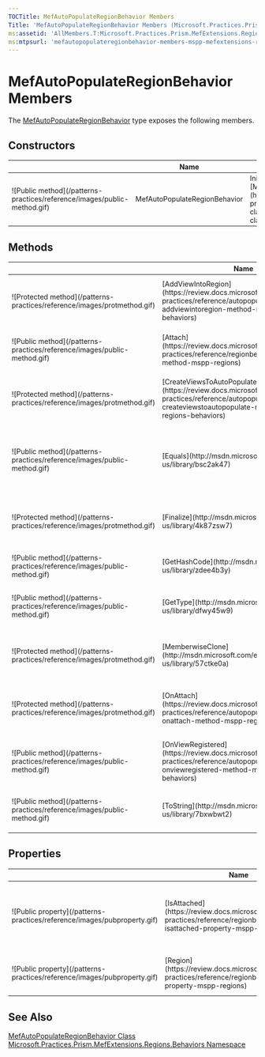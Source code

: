 ```yaml
---
TOCTitle: MefAutoPopulateRegionBehavior Members
Title: 'MefAutoPopulateRegionBehavior Members (Microsoft.Practices.Prism.MefExtensions.Regions.Behaviors)'
ms:assetid: 'AllMembers.T:Microsoft.Practices.Prism.MefExtensions.Regions.Behaviors.MefAutoPopulateRegionBehavior'
ms:mtpsurl: 'mefautopopulateregionbehavior-members-mspp-mefextensions-regions-behaviors.md'
---
```


# MefAutoPopulateRegionBehavior Members

The [MefAutoPopulateRegionBehavior](https://review.docs.microsoft.com/patterns-practices/reference/mefautopopulateregionbehavior-class-mspp-mefextensions-regions-behaviors) type exposes the following members.

## Constructors

<table>
<thead>
<tr class="header">
<th> </th>
<th>Name</th>
<th>Description</th>
</tr>
</thead>
<tbody>
<tr class="odd">
<td>![Public method](/patterns-practices/reference/images/public-method.gif)</td>
<td>MefAutoPopulateRegionBehavior</td>
<td><div class="summary">
Initializes a new instance of the [MefAutoPopulateRegionBehavior](https://review.docs.microsoft.com/patterns-practices/reference/mefautopopulateregionbehavior-class-mspp-mefextensions-regions-behaviors) class.
</div></td>
</tr>
</tbody>
</table>

## Methods

<table>
<thead>
<tr class="header">
<th> </th>
<th>Name</th>
<th>Description</th>
</tr>
</thead>
<tbody>
<tr class="odd">
<td>![Protected method](/patterns-practices/reference/images/protmethod.gif)</td>
<td>[AddViewIntoRegion](https://review.docs.microsoft.com/patterns-practices/reference/autopopulateregionbehavior-addviewintoregion-method-mspp-regions-behaviors)</td>
<td><div class="summary">
Adds a view into the views collection of this region.
</div>
(Inherited from [AutoPopulateRegionBehavior](https://review.docs.microsoft.com/patterns-practices/reference/autopopulateregionbehavior-class-mspp-regions-behaviors).)</td>
</tr>
<tr class="even">
<td>![Public method](/patterns-practices/reference/images/public-method.gif)</td>
<td>[Attach](https://review.docs.microsoft.com/patterns-practices/reference/regionbehavior-attach-method-mspp-regions)</td>
<td><div class="summary">
Attaches the behavior to the region.
</div>
(Inherited from [RegionBehavior](https://review.docs.microsoft.com/patterns-practices/reference/regionbehavior-class-mspp-regions).)</td>
</tr>
<tr class="odd">
<td>![Protected method](/patterns-practices/reference/images/protmethod.gif)</td>
<td>[CreateViewsToAutoPopulate](https://review.docs.microsoft.com/patterns-practices/reference/autopopulateregionbehavior-createviewstoautopopulate-method-mspp-regions-behaviors)</td>
<td><div class="summary">
Returns a collection of views that will be added to the View collection.
</div>
(Inherited from [AutoPopulateRegionBehavior](https://review.docs.microsoft.com/patterns-practices/reference/autopopulateregionbehavior-class-mspp-regions-behaviors).)</td>
</tr>
<tr class="even">
<td>![Public method](/patterns-practices/reference/images/public-method.gif)</td>
<td>[Equals](http://msdn.microsoft.com/en-us/library/bsc2ak47)</td>
<td><div class="summary">
Determines whether the specified [Object](http://msdn.microsoft.com/en-us/library/e5kfa45b) is equal to the current [Object](http://msdn.microsoft.com/en-us/library/e5kfa45b).
</div>
(Inherited from [Object](http://msdn.microsoft.com/en-us/library/e5kfa45b).)</td>
</tr>
<tr class="odd">
<td>![Protected method](/patterns-practices/reference/images/protmethod.gif)</td>
<td>[Finalize](http://msdn.microsoft.com/en-us/library/4k87zsw7)</td>
<td><div class="summary">
Allows an object to try to free resources and perform other cleanup operations before it is reclaimed by garbage collection.
</div>
(Inherited from [Object](http://msdn.microsoft.com/en-us/library/e5kfa45b).)</td>
</tr>
<tr class="even">
<td>![Public method](/patterns-practices/reference/images/public-method.gif)</td>
<td>[GetHashCode](http://msdn.microsoft.com/en-us/library/zdee4b3y)</td>
<td><div class="summary">
Serves as a hash function for a particular type.
</div>
(Inherited from [Object](http://msdn.microsoft.com/en-us/library/e5kfa45b).)</td>
</tr>
<tr class="odd">
<td>![Public method](/patterns-practices/reference/images/public-method.gif)</td>
<td>[GetType](http://msdn.microsoft.com/en-us/library/dfwy45w9)</td>
<td><div class="summary">
Gets the [Type](http://msdn.microsoft.com/en-us/library/42892f65) of the current instance.
</div>
(Inherited from [Object](http://msdn.microsoft.com/en-us/library/e5kfa45b).)</td>
</tr>
<tr class="even">
<td>![Protected method](/patterns-practices/reference/images/protmethod.gif)</td>
<td>[MemberwiseClone](http://msdn.microsoft.com/en-us/library/57ctke0a)</td>
<td><div class="summary">
Creates a shallow copy of the current [Object](http://msdn.microsoft.com/en-us/library/e5kfa45b).
</div>
(Inherited from [Object](http://msdn.microsoft.com/en-us/library/e5kfa45b).)</td>
</tr>
<tr class="odd">
<td>![Protected method](/patterns-practices/reference/images/protmethod.gif)</td>
<td>[OnAttach](https://review.docs.microsoft.com/patterns-practices/reference/autopopulateregionbehavior-onattach-method-mspp-regions-behaviors)</td>
<td><div class="summary">
Attaches the AutoPopulateRegionBehavior to the Region.
</div>
(Inherited from [AutoPopulateRegionBehavior](https://review.docs.microsoft.com/patterns-practices/reference/autopopulateregionbehavior-class-mspp-regions-behaviors).)</td>
</tr>
<tr class="even">
<td>![Public method](/patterns-practices/reference/images/public-method.gif)</td>
<td>[OnViewRegistered](https://review.docs.microsoft.com/patterns-practices/reference/autopopulateregionbehavior-onviewregistered-method-mspp-regions-behaviors)</td>
<td><div class="summary">
Handler of the event that fires when a new viewtype is registered to the registry.
</div>
(Inherited from [AutoPopulateRegionBehavior](https://review.docs.microsoft.com/patterns-practices/reference/autopopulateregionbehavior-class-mspp-regions-behaviors).)</td>
</tr>
<tr class="odd">
<td>![Public method](/patterns-practices/reference/images/public-method.gif)</td>
<td>[ToString](http://msdn.microsoft.com/en-us/library/7bxwbwt2)</td>
<td><div class="summary">
Returns a string that represents the current object.
</div>
(Inherited from [Object](http://msdn.microsoft.com/en-us/library/e5kfa45b).)</td>
</tr>
</tbody>
</table>

## Properties

<table>
<thead>
<tr class="header">
<th> </th>
<th>Name</th>
<th>Description</th>
</tr>
</thead>
<tbody>
<tr class="odd">
<td>![Public property](/patterns-practices/reference/images/pubproperty.gif)</td>
<td>[IsAttached](https://review.docs.microsoft.com/patterns-practices/reference/regionbehavior-isattached-property-mspp-regions)</td>
<td><div class="summary">
Returns trueTruetruetrue (True in Visual Basic) if the behavior is attached to a region, falseFalsefalsefalse (False in Visual Basic) otherwise.
</div>
(Inherited from [RegionBehavior](https://review.docs.microsoft.com/patterns-practices/reference/regionbehavior-class-mspp-regions).)</td>
</tr>
<tr class="even">
<td>![Public property](/patterns-practices/reference/images/pubproperty.gif)</td>
<td>[Region](https://review.docs.microsoft.com/patterns-practices/reference/regionbehavior-region-property-mspp-regions)</td>
<td><div class="summary">
Behavior's attached region.
</div>
(Inherited from [RegionBehavior](https://review.docs.microsoft.com/patterns-practices/reference/regionbehavior-class-mspp-regions).)</td>
</tr>
</tbody>
</table>

## See Also

[MefAutoPopulateRegionBehavior Class](https://review.docs.microsoft.com/patterns-practices/reference/mefautopopulateregionbehavior-class-mspp-mefextensions-regions-behaviors)  
[Microsoft.Practices.Prism.MefExtensions.Regions.Behaviors Namespace](https://review.docs.microsoft.com/patterns-practices/reference/mspp-mefextensions-regions-behaviors-namespace)  